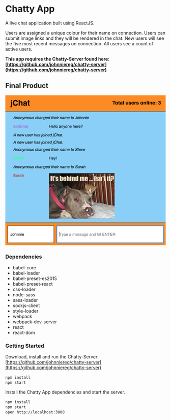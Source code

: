 # Chatty App

A live chat application built using ReactJS. 

Users are assigned a unique colour for their name on connection. Users can submit image links and they will be rendered in the chat. New users will see the five most recent messages on connection. All users see a count of active users.

**This app requires the Chatty-Server found here: [https://github.com/johnniereg/chatty-server](https://github.com/johnniereg/chatty-server)**

## Final Product

!["App Screenshot"](https://github.com/johnniereg/chatty-app/blob/code-cleanup/docs/chatty-app.png)

### Dependencies

* babel-core
* babel-loader
* babel-preset-es2015
* babel-preset-react
* css-loader
* node-sass
* sass-loader
* sockjs-client
* style-loader
* webpack
* webpack-dev-server
* react
* react-dom

### Getting Started

Download, install and run the Chatty-Server:
[https://github.com/johnniereg/chatty-server](https://github.com/johnniereg/chatty-server)

```
npm install
npm start
```

Install the Chatty App dependencies and start the server.

```
npm install
npm start
open http://localhost:3000
```
